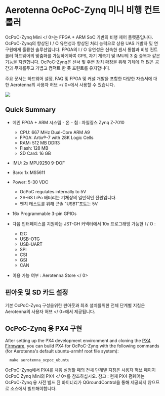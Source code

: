 # Aerotenna OcPoC-Zynq 미니 비행 컨트롤러

 OcPoC-Zynq Mini </ 0>는 FPGA + ARM SoC 기반의 비행 제어 플랫폼입니다. OcPoC-Zynq의 향상된 I / O 유연성과 향상된 처리 능력으로 상용 UAS 개발자 및 연구원에게 훌륭한 솔루션입니다. FPGA의 I / O 유연성은 신속한 센서 통합과 비행 컨트롤러 하드웨어의 맞춤화를 가능하게하여 GPS, 자기 계측기 및 IMU의 3 중 중복과 같은 기능을 지원합니다. OcPoC-Zynq은 센서 및 주변 장치 확장을 위해 기체에 더 많은 공간과 무게를두고 가볍고 컴팩트 한 풋 프린트를 유지합니다.</p> 

주요 문서는 하드웨어 설정, FAQ 및 FPGA 및 커널 개발을 포함한 다양한 자습서에 대한  Aerotenna의 사용자 허브 </ 0>에서 사용할 수 있습니다.</p> 

![](../../assets/hardware/hardware-ocpoc-zynq-mini.jpg)

## Quick Summary

- 메인 FPGA + ARM 시스템 - 온 - 칩 : 자일링스 Zynq Z-7010 
    - CPU: 667 MHz Dual-Core ARM A9 
    - FPGA: Artix®-7 with 28K Logic Cells 
    - RAM: 512 MB DDR3 
    - Flash: 128 MB 
    - SD Card: 16 GB 
- IMU: 2x MPU9250 9-DOF 
- Baro: 1x MS5611 
- Power: 5-30 VDC 
    - OcPoC regulates internally to 5V 
    - 2S-6S LiPo 배터리는 기체상의 일반적인 전원입니다.
    - 벤치 테스트를 위해 콘솔 "USB1"포트는 5V
- 16x Programmable 3-pin GPIOs
- 다음 인터페이스를 지원하는 JST-GH 커넥터에서 10x 프로그래밍 가능한 I / O : 
    - I2C
    - USB-OTG 
    - USB-UART 
    - SPI
    - CSI 
    - GSI 
    - CAN
- 이용 가능 여부 :  Aerotenna Store </ 0></li> </ul> 
    
    ## 핀아웃 및 SD 카드 설정
    
    기본 OcPoC-Zynq 구성을위한 핀아웃과 최초 설치를위한 전체 단계별 지침은  Aerotenna의 사용자 허브 </ 0>에서 제공됩니다.</p> 
    
    ## OcPoC-Zynq 용 PX4 구현
    
    After setting up the PX4 development environment and cloning the [PX4 Firmware](https://github.com/PX4/Firmware), you can build PX4 for OcPoC-Zynq with the following commands (for Aerotenna's default ubuntu-armhf root file system):
    
        make aerotenna_ocpoc_ubuntu
        
    
    OcPoC-Zynq에서 PX4를 처음 설정할 때의 전체 단계별 지침은 사용자 허브 페이지  OcPoC Zynq Mini의 PX4 </ 0>를 참조하십시오. 참고 : 현재 PX4 펌웨어는 OcPoC-Zynq 용 사전 빌드 된 바이너리가 QGroundControl을 통해 제공되지 않으므로 소스에서 빌드해야합니다.</p>
